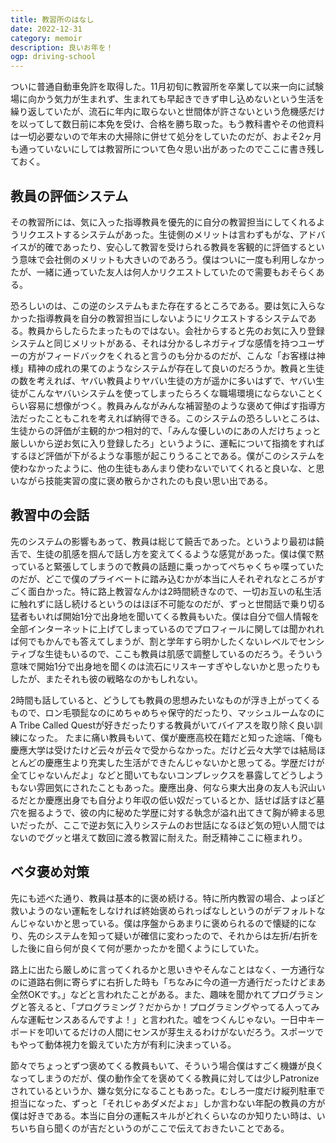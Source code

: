 ```yaml
---
title: 教習所のはなし
date: 2022-12-31
category: memoir
description: 良いお年を！
ogp: driving-school
---
```

ついに普通自動車免許を取得した。11月初旬に教習所を卒業して以来一向に試験場に向かう気力が生まれず、生まれても早起きできず申し込めないという生活を繰り返していたが、流石に年内に取らないと世間体が許さないという危機感だけを以ってして数日前に本免を受け、合格を勝ち取った。もう教科書やその他資料は一切必要ないので年末の大掃除に併せて処分をしていたのだが、およそ2ヶ月も通っていないにしては教習所について色々思い出があったのでここに書き残しておく。

## 教員の評価システム
その教習所には、気に入った指導教員を優先的に自分の教習担当にしてくれるようリクエストするシステムがあった。生徒側のメリットは言わずもがな、アドバイスが的確であったり、安心して教習を受けられる教員を客観的に評価するという意味で会社側のメリットも大きいのであろう。僕はついに一度も利用しなかったが、一緒に通っていた友人は何人かリクエストしていたので需要もおそらくある。

恐ろしいのは、この逆のシステムもまた存在するところである。要は気に入らなかった指導教員を自分の教習担当にしないようにリクエストするシステムである。教員からしたらたまったものではない。会社からすると先のお気に入り登録システムと同じメリットがある、それは分かるしネガティブな感情を持つユーザーの方がフィードバックをくれると言うのも分かるのだが、こんな「お客様は神様」精神の成れの果てのようなシステムが存在して良いのだろうか。教員と生徒の数を考えれば、ヤバい教員よりヤバい生徒の方が遥かに多いはずで、ヤバい生徒がこんなヤバいシステムを使ってしまったらろくな職場環境にならないことくらい容易に想像がつく。教員みんながみんな補習塾のような褒めて伸ばす指導方法だったこともこれを考えれば納得できる。このシステムの恐ろしいところは、生徒からの評価が主観的かつ相対的で、「みんな優しいのにあの人だけちょっと厳しいから逆お気に入り登録したろ」というように、運転について指摘をすればするほど評価が下がるような事態が起こりうることである。僕がこのシステムを使わなかったように、他の生徒もあんまり使わないでいてくれると良いな、と思いながら技能実習の度に褒め散らかされたのも良い思い出である。

## 教習中の会話
先のシステムの影響もあって、教員は総じて饒舌であった。というより最初は饒舌で、生徒の肌感を掴んで話し方を変えてくるような感覚があった。僕は僕で黙っていると緊張してしまうので教員の話題に乗っかってぺちゃくちゃ喋っていたのだが、どこで僕のプライベートに踏み込むかが本当に人それぞれなところがすごく面白かった。特に路上教習なんかは2時間続きなので、一切お互いの私生活に触れずに話し続けるというのはほぼ不可能なのだが、ずっと世間話で乗り切る猛者もいれば開始1分で出身地を聞いてくる教員もいた。僕は自分で個人情報を全部インターネットに上げてしまっているのでプロフィールに関しては聞かれれば何でもかんでも答えてしまうが、割と学年すら明かしたくないレベルでセンシティブな生徒もいるので、ここも教員は肌感で調整しているのだろう。そういう意味で開始1分で出身地を聞くのは流石にリスキーすぎやしないかと思ったりもしたが、またそれも彼の戦略なのかもしれない。

2時間も話していると、どうしても教員の思想みたいなものが浮き上がってくるもので、ロン毛顎髭なのにめちゃめちゃ保守的だったり、マッシュルームなのにA Tribe Called Questが好きだったりする教員がいてバイアスを取り除く良い訓練になった。
たまに痛い教員もいて、僕が慶應高校在籍だと知った途端、「俺も慶應大学は受けたけど云々が云々で受からなかった。だけど云々大学では結局ほとんどの慶應生より充実した生活ができたんじゃないかと思ってる。学歴だけが全てじゃないんだよ」などと聞いてもないコンプレックスを暴露してどうしようもない雰囲気にされたこともあった。慶應出身、何なら東大出身の友人も沢山いるだとか慶應出身でも自分より年収の低い奴だっているとか、話せば話すほど墓穴を掘るようで、彼の内に秘めた学歴に対する執念が溢れ出てきて胸が締まる思いだったが、ここで逆お気に入りシステムのお世話になるほど気の短い人間ではないのでグッと堪えて数回に渡る教習に耐えた。耐乏精神ここに極まれり。

## ベタ褒め対策
先にも述べた通り、教員は基本的に褒め続ける。特に所内教習の場合、よっぽど救いようのない運転をしなければ終始褒められっぱなしというのがデフォルトなんじゃないかと思っている。僕は序盤からあまりに褒められるので懐疑的になり、先のシステムを知って疑いが確信に変わったので、それからは左折/右折をした後に自ら何が良くて何が悪かったかを聞くようにしていた。

路上に出たら厳しめに言ってくれるかと思いきやそんなことはなく、一方通行なのに道路右側に寄らずに右折した時も「ちなみに今の道一方通行だったけどまあ全然OKです。」などと言われたことがある。また、趣味を聞かれてプログラミングと答えると、「プログラミング？だからか！プログラミングやってる人ってみんな運転センスあるんですよ！」と言われた。嘘をつくんじゃない。一日中キーボードを叩いてるだけの人間にセンスが芽生えるわけがないだろう。スポーツでもやって動体視力を鍛えていた方が有利に決まっている。

節々でちょっとずつ褒めてくる教員もいて、そういう場合僕はすごく機嫌が良くなってしまうのだが、僕の動作全てを褒めてくる教員に対しては少しPatronizeされているというか、嫌な気分になることもあった。むしろ一度だけ縦列駐車で担当になった、ずっと「それじゃあダメだよぉ」しか言わない年配の教員の方が僕は好きである。本当に自分の運転スキルがどれくらいなのか知りたい時は、いちいち自ら聞くのが吉だというのがここで伝えておきたいことである。


